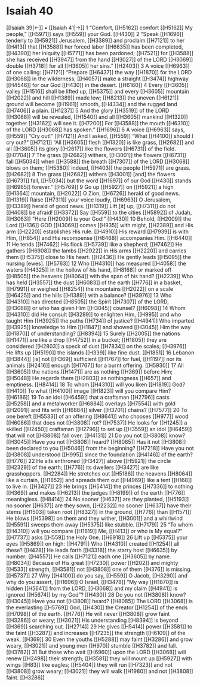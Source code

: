# Isaiah 40
[[Isaiah 39|←]] • [[Isaiah 41|→]]
1 “Comfort, [[H5162]] comfort [[H5162]] My people,” [[H5971]] says [[H559]] your God. [[H430]] 
2 “Speak [[H1696]] tenderly to [[H5921]] Jerusalem, [[H3389]] and proclaim [[H7121]] to her [[H413]] that [[H3588]] her forced labor [[H6635]] has been completed, [[H4390]] her iniquity [[H5771]] has been pardoned; [[H7521]] for [[H3588]] she has received [[H3947]] from the hand [[H3027]] of the LORD [[H3069]] double [[H3718]] for all [[H3605]] her sins.” [[H2403]] 
3 A voice [[H6963]] of one calling: [[H7121]] “Prepare [[H6437]] the way [[H1870]] for the LORD [[H3068]] in the wilderness; [[H4057]] make a straight [[H3474]] highway [[H4546]] for our God [[H430]] in the desert. [[H6160]] 
4 Every [[H3605]] valley [[H1516]] shall be lifted up, [[H5375]] and every [[H3605]] mountain [[H2022]] and hill [[H1389]] made low; [[H8213]] the uneven [[H6121]] ground will become [[H1961]] smooth, [[H4334]] and the rugged land [[H7406]] a plain. [[H1237]] 
5 And the glory [[H3519]] of the LORD [[H3068]] will be revealed, [[H1540]] and all [[H3605]] mankind [[H1320]] together [[H3162]] will see it. [[H7200]] For [[H3588]] the mouth [[H6310]] of the LORD [[H3068]] has spoken.” [[H1696]] 
6 A voice [[H6963]] says, [[H559]] “Cry out!” [[H7121]] And I asked, [[H559]] “What [[H4100]] should I cry out?” [[H7121]] “All [[H3605]] flesh [[H1320]] is like grass, [[H2682]] and all [[H3605]] its glory [[H2617]] like the flowers [[H6731]] of the field. [[H7704]] 
7 The grass [[H2682]] withers, [[H3001]] the flowers [[H6731]] fall [[H5034]] when [[H3588]] the breath [[H7307]] of the LORD [[H3068]] blows on them; [[H5380]] indeed, [[H403]] the people [[H5971]] are grass. [[H2682]] 
8 The grass [[H2682]] withers [[H3001]] [and] the flowers [[H6731]] fall, [[H5034]] but the word [[H1697]] of our God [[H430]] stands [[H6965]] forever.” [[H5769]] 
9 Go up [[H5927]] on [[H5921]] a high [[H1364]] mountain, [[H2022]] O Zion, [[H6726]] herald of good news. [[H1319]] Raise [[H7311]] your voice loudly, [[H6963]] O Jerusalem, [[H3389]] herald of good news. [[H1319]] Lift [it] up, [[H7311]] do not [[H408]] be afraid! [[H3372]] Say [[H559]] to the cities [[H5892]] of Judah, [[H3063]] “Here [[H2009]] is your God!” [[H430]] 
10 Behold, [[H2009]] the Lord [[H136]] GOD [[H3069]] comes [[H935]] with might, [[H2389]] and His arm [[H2220]] establishes His rule. [[H4910]] His reward [[H7939]] is with Him, [[H854]] and His recompense [[H6468]] accompanies Him. [[H6440]] 
11 He tends [[H7462]] His flock [[H5739]] like a shepherd; [[H7462]] He gathers [[H6908]] the lambs [[H2922]] in His arms [[H2220]] and carries them [[H5375]] close to His heart. [[H2436]] He gently leads [[H5095]] the nursing [ewes]. [[H5763]] 
12 Who [[H4310]] has measured [[H4058]] the waters [[H4325]] in the hollow of his hand, [[H8168]] or marked off [[H8505]] the heavens [[H8064]] with the span of his hand? [[H2239]] Who has held [[H3557]] the dust [[H6083]] of the earth [[H776]] in a basket, [[H7991]] or weighed [[H8254]] the mountains [[H2022]] on a scale [[H6425]] and the hills [[H1389]] with a balance? [[H3976]] 
13 Who [[H4310]] has directed [[H8505]] the Spirit [[H7307]] of the LORD, [[H3068]] or who has given Him [[H3045]] counsel? [[H6098]] 
14 Whom [[H4310]] did He consult [[H3289]] to enlighten Him, [[H995]] and who taught Him [[H3925]] the paths [[H734]] of justice? [[H4941]] Who imparted [[H3925]] knowledge to Him [[H1847]] and showed [[H3045]] Him the way [[H1870]] of understanding? [[H8394]] 
15 Surely [[H2005]] the nations [[H1471]] are like a drop [[H4752]] in a bucket; [[H1805]] they are considered [[H2803]] a speck of dust [[H7834]] on the scales; [[H3976]] He lifts up [[H5190]] the islands [[H339]] like fine dust. [[H1851]] 
16 Lebanon [[H3844]] [is] not [[H369]] sufficient [[H1767]] for fuel, [[H1197]] nor its animals [[H2416]] enough [[H1767]] for a burnt offering. [[H5930]] 
17 All [[H3605]] the nations [[H1471]] are as nothing [[H369]] before Him; [[H5048]] He regards them [[H2803]] as nothingness [[H657]] and emptiness. [[H8414]] 
18 To whom [[H4310]] will you liken [[H1819]] God? [[H410]] To what [[H4100]] image [[H1823]] will you compare Him? [[H6186]] 
19 To an idol [[H6459]] that a craftsman [[H2796]] casts [[H5258]] and a metalworker [[H6884]] overlays [[H7554]] with gold [[H2091]] and fits with [[H6884]] silver [[H3701]] chains? [[H7577]] 
20 To one bereft [[H5533]] of an offering [[H8641]] who chooses [[H977]] wood [[H6086]] that does not [[H3808]] rot? [[H7537]] He looks for [[H1245]] a skilled [[H2450]] craftsman [[H2796]] to set up [[H3559]] an idol [[H6459]] that will not [[H3808]] fall over. [[H4131]] 
21 Do you not [[H3808]] know? [[H3045]] Have you not [[H3808]] heard? [[H8085]] Has it not [[H3808]] been declared to you [[H5046]] from the beginning? [[H7218]] Have you not [[H3808]] understood [[H995]] since the foundation [[H4146]] of the earth? [[H776]] 
22 He sits enthroned [[H3427]] above [[H5921]] the circle [[H2329]] of the earth; [[H776]] its dwellers [[H3427]] are like grasshoppers. [[H2284]] He stretches out [[H5186]] the heavens [[H8064]] like a curtain, [[H1852]] and spreads them out [[H4969]] like a tent [[H168]] to live in. [[H3427]] 
23 He brings [[H5414]] the princes [[H7336]] to nothing [[H369]] and makes [[H6213]] the judges [[H8199]] of the earth [[H776]] meaningless. [[H8414]] 
24 No sooner [[H637]] are they planted, [[H5193]] no sooner [[H637]] are they sown, [[H2232]] no sooner [[H637]] have their stems [[H1503]] taken root [[H8327]] in the ground, [[H776]] than [[H1571]] He blows [[H5398]] on them  and they wither, [[H3001]] and a whirlwind [[H5591]] sweeps them away [[H5375]] like stubble. [[H7179]] 
25 “To whom [[H4310]] will you compare [[H1819]] Me, [[H413]] or who is My equal?” [[H7737]] asks [[H559]] the Holy One. [[H6918]] 
26 Lift up [[H5375]] your eyes [[H5869]] on high: [[H4791]] Who [[H4310]] created [[H1254]] all these? [[H428]] He leads forth [[H3318]] the starry host [[H6635]] by number; [[H4557]] He calls [[H7121]] each one [[H3605]] by name. [[H8034]] Because of His great [[H7230]] power [[H202]] and mighty [[H533]] strength, [[H3581]] not [[H3808]] one of them [[H376]] is missing. [[H5737]] 
27 Why [[H4100]] do you say, [[H559]] O Jacob, [[H3290]] and why do you assert, [[H1696]] O Israel, [[H3478]] “My way [[H1870]] is hidden [[H5641]] from the LORD, [[H3068]] and my claim [[H4941]] is ignored [[H5674]] by my God”? [[H430]] 
28 Do you not [[H3808]] know? [[H3045]] Have you not [[H3808]] heard? [[H8085]] The LORD [[H3068]] is the everlasting [[H5769]] God, [[H430]] the Creator [[H1254]] of the ends [[H7098]] of the earth. [[H776]] He will never [[H3808]] grow faint [[H3286]] or weary; [[H3021]] His understanding [[H8394]] is beyond [[H369]] searching out. [[H2714]] 
29 He gives [[H5414]] power [[H3581]] to the faint [[H3287]] and increases [[H7235]] the strength [[H6109]] of the weak. [[H369]] 
30 Even the youths [[H5288]] may faint [[H3286]] and grow weary, [[H3021]] and young men [[H970]] stumble [[H3782]] and fall. [[H3782]] 
31 But those who wait [[H6960]] upon the LORD [[H3068]] will renew [[H2498]] their strength; [[H3581]] they will mount up [[H5927]] with wings [[H83]] like eagles; [[H5404]] they will run [[H7323]] and not [[H3808]] grow weary; [[H3021]] they will walk [[H1980]] and not [[H3808]] faint. [[H3286]] 
